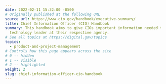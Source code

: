 ```yaml
---
date: 2022-02-11 15:32:00 -0500
# Originally published at the following URL
source_url: https://www.cio.gov/handbook/executive-summary/
title: Chief Information Officer (CIO) Handbook
summary: This handbook aims to give CIOs important information needed to be a
  technology leader at their respective agency.
# See all topics at https://digital.gov/topics
topics:
  - product-and-project-management
# Controls how this page appears across the site
# 0 -- hidden
# 1 -- visible
# 2 -- highlighted
weight: 2
slug: chief-information-officer-cio-handbook
---
```

